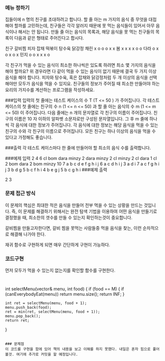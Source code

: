 ### 메뉴 정하기

집들이에 n 명의 친구를 초대하려고 합니다. 할 줄 아는 m 가지의 음식 중 무엇을 대접해야 할까를 고민하는데, 친구들은 각각 알러지 때문에 못 먹는 음식들이 있어서 아무 음식이나 해서는 안 됩니다. 만들 줄 아는 음식의 목록과, 해당 음식을 못 먹는 친구들의 목록이 다음과 같은 형태로 주어진다고 합시다.

 
친구	갈비찜	피자	잡채	떡볶이	탕수육	닭강정
채린	x	o	o	o	x	x
봄	x	x	x	x	o	o
다라	o	x	o	x	o	x
민지	o	o	x	x	x	o

 
각 친구가 먹을 수 있는 음식이 최소한 하나씩은 있도록 하려면 최소 몇 가지의 음식을 해야 할까요? 위 경우라면 다 같이 먹을 수 있는 음식이 없기 때문에 결국 두 가지 이상 음식을 해야 합니다. 
피자와 탕수육, 혹은 잡채와 닭강정처럼 두 개 이상의 음식을 선택해야만 모두가 음식을 먹을 수 있지요. 
친구들의 정보가 주어질 때 최소한 만들어야 하는 요리의 가지수를 계산하는 프로그램을 작성하세요.

###입력
입력의 첫 줄에는 테스트 케이스의 수 T (T <= 50 ) 가 주어집니다. 각 테스트 케이스의 첫 줄에는 친구의 수 n (1 <= n <= 50) 과 할 줄 아는 음식의 수 m (1 <= m <= 50) 이 주어집니다. 다음 줄에는 n 개의 문자열로 각 친구의 이름이 주어집니다. 친구의 이름은 10 자 이하의 알파벳 소문자로만 구성된 문자열입니다. 그 후 m 줄에 하나씩 각 음식에 대한 정보가 주어집니다. 각 음식에 대한 정보는 해당 음식을 먹을 수 있는 친구의 수와 각 친구의 이름으로 주어집니다.
모든 친구는 하나 이상의 음식을 먹을 수 있다고 가정해도 좋습니다.

###출력
각 테스트 케이스마다 한 줄에 만들어야 할 최소의 음식 수를 출력합니다.

###예제 입력
2
4 6
cl bom dara minzy
2 dara minzy
2 cl minzy
2 cl dara
1 cl
2 bom dara
2 bom minzy
10 7
a b c d e f g h i j
6 a c d h i j
3 a d i
7 a c f g h i j
3 b d g
5 b c f h i
4 b e g j
5 b c g h i 
###예제 출력

2
3

### 문제 접근 방식
이 문제의 핵심은 최대한 적은 음식을 만들어 전부 먹을 수 있는 상황을 만드는 것입니다.
즉, 이 문제를 해결하기 위해서는 완전 탐색 기법을 이용하여 어떤 음식을 만들기로 결정했을 때, 최소한의 갯수를 만들 수 있는지
확인하는것이 중요합니다.

갈비찜을 만들고자한다면, 갈비 찜을 못먹는 사람들중 먹을 음식을 찾는, 이런 순차적으로 해결해 나가야 한다.

재귀 함수로 구현하게 되면 매우 간단하게 구현이 가능하다.

### 코드구현

먼저 모두가 먹을 수 있는지 없는지를 확인할 함수를 구현한다.
```


```
int selectMenu(vector<int>& menu, int food) {
	if (food == M) {
		if (canEverybodyEat(menu))
			return menu.size();
		return INF;
	}

	int ret = selectMenu(menu, food + 1);
	menu.push_back(food);
	ret = min(ret, selectMenu(menu, food + 1));
	menu.pop_back();
	return ret;
}
```

### 문제점
이 코드를 구현을 함에 있어 책의 내용을 보고 이해를 하지 못했다. 내일은 혼자 힘으로 풀어볼것. 여기에 추가로 커밋을 할 예정입니다.